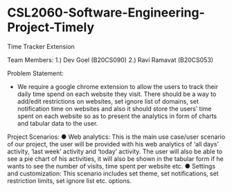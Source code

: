 # CSL2060-Software-Engineering-Project-Timely
Time Tracker Extension

Team Members:
1.) Dev Goel (B20CS090)
2.) Ravi Ramavat (B20CS053)

Problem Statement:
- We require a google chrome extension to allow the users to track their
daily time spend on each website they visit. There should be a way to
add/edit restrictions on websites, set ignore list of domains, set
notification time on websites and also it should store the users’ time
spent on each website so as to present the analytics in form of charts
and tabular data to the user.

Project Scenarios:
● Web analytics: This is the main use case/user scenario of our project, the
user will be provided with his web analytics of ‘all days’ activity, ‘last week’
activity and ‘today’ activity. The user will also be able to see a pie chart of
his activities, it will also be shown in the tabular form if he wants to see the
number of visits, time spent per website etc.
● Settings and customization: This scenario includes set theme, set
notifications, set restriction limits, set ignore list etc. options.
